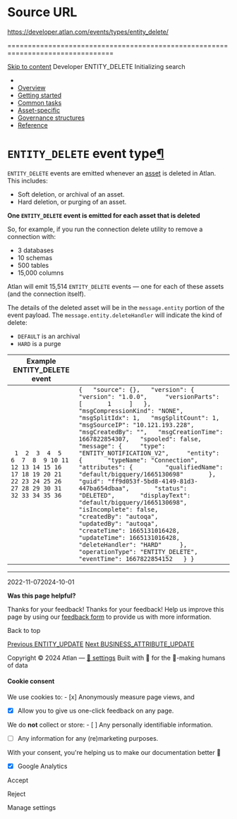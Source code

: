 # Source URL
https://developer.atlan.com/events/types/entity_delete/

================================================================================

<!--
canonical: https://developer.atlan.com/events/types/entity_delete/
meta-content-security-policy: object-src 'none'; base-uri 'self'; manifest-src 'self'; media-src 'self';
meta-description: Dear Developers
meta-generator: mkdocs-1.6.1, mkdocs-material-9.6.14
meta-og-description: Dear Developers
meta-og-image: https://developer.atlan.com/assets/images/social/events/types/entity_delete.png
meta-og-image-height: 630
meta-og-image-type: image/png
meta-og-image-width: 1200
meta-og-title: ENTITY_DELETE - Developer
meta-og-type: website
meta-og-url: https://developer.atlan.com/events/types/entity_delete/
meta-twitter:card: summary_large_image
meta-twitter:description: Dear Developers
meta-twitter:image: https://developer.atlan.com/assets/images/social/events/types/entity_delete.png
meta-twitter:title: ENTITY_DELETE - Developer
meta-viewport: width=device-width,initial-scale=1
title: ENTITY_DELETE - Developer
-->

[Skip to content](#entity_delete-event-type) Developer ENTITY\_DELETE Initializing search 

* 
* [Overview](../../..)
* [Getting started](../../../getting-started/)
* [Common tasks](../../../snippets/)
* [Asset\-specific](../../../patterns/)
* [Governance structures](../../../governance/)
* [Reference](../../../reference/)

`ENTITY_DELETE` event type[¶](#entity_delete-event-type "Permanent link")
=========================================================================

`ENTITY_DELETE` events are emitted whenever an [asset](../../../getting-started/#what-is-an-asset) is deleted in Atlan. This includes:

* Soft deletion, or archival of an asset.
* Hard deletion, or purging of an asset.

**One `ENTITY_DELETE` event is emitted for each asset that is deleted**

So, for example, if you run the connection delete utility to remove a connection with:

* 3 databases
* 10 schemas
* 500 tables
* 15,000 columns

Atlan will emit 15,514 `ENTITY_DELETE` events — one for each of these assets (and the connection itself).

The details of the deleted asset will be in the `message.entity` portion of the event payload. The `message.entity.deleteHandler` will indicate the kind of delete:

* `DEFAULT` is an archival
* `HARD` is a purge

| Example ENTITY\_DELETE event | |
| --- | --- |
| ```  1  2  3  4  5  6  7  8  9 10 11 12 13 14 15 16 17 18 19 20 21 22 23 24 25 26 27 28 29 30 31 32 33 34 35 36 ``` | ``` {   "source": {},   "version": {     "version": "1.0.0",     "versionParts": [       1     ]   },   "msgCompressionKind": "NONE",   "msgSplitIdx": 1,   "msgSplitCount": 1,   "msgSourceIP": "10.121.193.228",   "msgCreatedBy": "",   "msgCreationTime": 1667822854307,   "spooled": false,   "message": {     "type": "ENTITY_NOTIFICATION_V2",     "entity": {       "typeName": "Connection",       "attributes": {         "qualifiedName": "default/bigquery/1665130698"       },       "guid": "ff9d053f-5bd8-4149-81d3-447ba654dbaa",       "status": "DELETED",       "displayText": "default/bigquery/1665130698",       "isIncomplete": false,       "createdBy": "autoqa",       "updatedBy": "autoqa",       "createTime": 1665131016428,       "updateTime": 1665131016428,       "deleteHandler": "HARD"     },     "operationType": "ENTITY_DELETE",     "eventTime": 1667822854152   } }  ``` |

---

2022\-11\-072024\-10\-01

**Was this page helpful?**

Thanks for your feedback! Thanks for your feedback! Help us improve this page by using our [feedback form](https://docs.google.com/forms/d/e/1FAIpQLScfoq7vqEn8S4QvN0ehPp0MRy6WYK5x-okJDqD69lHgoPPWtg/viewform?usp=pp_url&entry.1800719315=/events/types/entity_delete/) to provide us with more information. 

Back to top

[Previous ENTITY\_UPDATE](../entity_update/) [Next BUSINESS\_ATTRIBUTE\_UPDATE](../business_attribute_update/) 

Copyright © 2024 Atlan — [🍪 settings](#__consent) 
Built with 💙 for the 🤖\-making humans of data 

#### Cookie consent

We use cookies to: - [x] Anonymously measure page views, and
- [x] Allow you to give us one\-click feedback on any page.

 We do **not** collect or store: - [ ] Any personally identifiable information.
- [ ] Any information for any (re)marketing purposes.

 With your consent, you're helping us to make our documentation better 💙

- [x] Google Analytics

Accept

Reject

Manage settings

